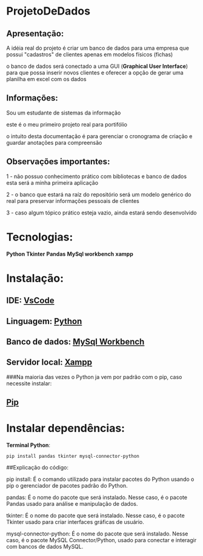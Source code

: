 # ProjetoDeDados

## Apresentação:

A idéia real do projeto é criar um banco de dados para uma empresa
que possui "cadastros" de clientes apenas em modelos físicos (fichas)

o banco de dados será conectado a uma GUI (**Graphical User Interface**)
para que possa inserir novos clientes e oferecer a opção de gerar uma
planilha em excel com os dados

## Informações:

Sou um estudante de sistemas da informação

este é o meu primeiro projeto real para portifólio

o intuito desta documentação é para gerenciar o cronograma de criação
e guardar anotações para compreensão

## Observações importantes:

1 - não possuo conhecimento prático com bibliotecas e banco de dados
esta será a minha primeira aplicação

2 - o banco que estará na raíz do repositório será um modelo genérico
do real para preservar informações pessoais de clientes

3 - caso algum tópico prático esteja vazio, ainda estará sendo desenvolvido


# Tecnologias:

**Python**
**Tkinter**
**Pandas**
**MySql workbench**
**xampp**

# Instalação:

## IDE: [VsCode](https://code.visualstudio.com/download) 

## Linguagem: [Python](https://www.python.org/downloads/)

## Banco de dados: [MySql Workbench](https://dev.mysql.com/downloads/workbench/)

## Servidor local: [Xampp](https://www.apachefriends.org/pt_br/download.html)

###Na maioria das vezes o Python ja vem por padrão com o pip, caso necessite instalar:

## [Pip](https://pip.pypa.io/en/stable/installation/)


# Instalar dependências:

**Terminal Python**:

```
pip install pandas tkinter mysql-connector-python

```
##Explicação do código:

pip install: É o comando utilizado para instalar pacotes do Python usando o pip
o gerenciador de pacotes padrão do Python.

pandas: É o nome do pacote que será instalado. Nesse caso, é o pacote Pandas
usado para análise e manipulação de dados.

tkinter: É o nome do pacote que será instalado. Nesse caso, é o pacote Tkinter
usado para criar interfaces gráficas de usuário.

mysql-connector-python: É o nome do pacote que será instalado. Nesse caso, é o pacote
MySQL Connector/Python, usado para conectar e interagir com bancos de dados MySQL.

